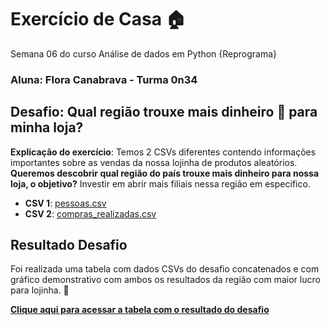 # Exercício de Casa 🏠 
Semana 06 do curso Análise de dados em Python {Reprograma}

### Aluna: Flora Canabrava - Turma 0n34 

## Desafio: Qual região trouxe mais dinheiro 💸 para minha loja?

**Explicação do exercício**: Temos 2 CSVs diferentes contendo informações importantes sobre as vendas da nossa lojinha de produtos aleatórios.  
**Queremos descobrir qual região do país trouxe mais dinheiro para nossa loja, o objetivo?** Investir em abrir mais filiais nessa região em específico.

- **CSV 1**: [pessoas.csv](https://github.com/reprograma/on34-python-s06-arquivos-pacotes-modulos/blob/main/exercicios/para-casa/pessoas.csv)
- **CSV 2**: [compras_realizadas.csv](https://github.com/reprograma/on34-python-s06-arquivos-pacotes-modulos/blob/main/exercicios/para-casa/compras_realizadas.csv)

## Resultado Desafio
 Foi realizada uma tabela com dados CSVs do desafio concatenados e com gráfico demonstrativo com ambos os resultados da região com maior lucro para lojinha. 💸  

[**Clique aqui para acessar a tabela com o resultado do desafio**](https://docs.google.com/spreadsheets/d/1DXa2oN7v2aaX3opkNyQZcDbv-S_7b6OLU0-BEQPh_PM/edit?usp=sharing)
